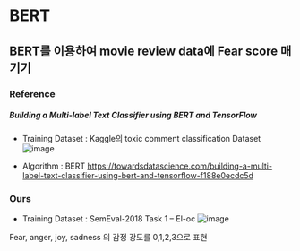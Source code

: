 # BERT

## BERT를 이용하여 movie review data에 Fear score 매기기


### Reference

##### Building a Multi-label Text Classifier using BERT and TensorFlow

* Training Dataset : Kaggle의 toxic comment classification Dataset
![image](https://user-images.githubusercontent.com/53829167/103154624-00661780-47dc-11eb-997d-0f580c5545f4.png)

* Algorithm : BERT
https://towardsdatascience.com/building-a-multi-label-text-classifier-using-bert-and-tensorflow-f188e0ecdc5d


### Ours

* Training Dataset : SemEval-2018 Task 1 – El-oc
![image](https://user-images.githubusercontent.com/53829167/103154715-aa45a400-47dc-11eb-9c19-e1091b95b13c.png)

Fear, anger, joy, sadness 의 감정 강도를 0,1,2,3으로 표현



